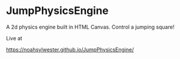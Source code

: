 # JumpPhysicsEngine

A 2d physics engine built in HTML Canvas. Control a jumping square!

Live at 

https://noahsylwester.github.io/JumpPhysicsEngine/
